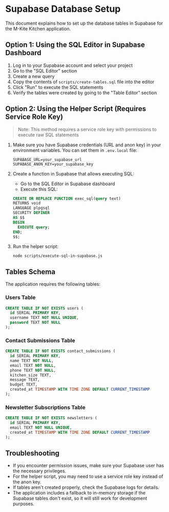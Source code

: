 # Supabase Database Setup

This document explains how to set up the database tables in Supabase for the M-Kite Kitchen application.

## Option 1: Using the SQL Editor in Supabase Dashboard

1. Log in to your Supabase account and select your project
2. Go to the "SQL Editor" section
3. Create a new query
4. Copy the contents of `scripts/create-tables.sql` file into the editor
5. Click "Run" to execute the SQL statements
6. Verify the tables were created by going to the "Table Editor" section

## Option 2: Using the Helper Script (Requires Service Role Key)

> Note: This method requires a service role key with permissions to execute raw SQL statements

1. Make sure you have Supabase credentials (URL and anon key) in your environment variables.
   You can set them in `.env.local` file:

   ```
   SUPABASE_URL=your_supabase_url
   SUPABASE_ANON_KEY=your_supabase_key
   ```

2. Create a function in Supabase that allows executing SQL:
   - Go to the SQL Editor in Supabase dashboard
   - Execute this SQL:

   ```sql
   CREATE OR REPLACE FUNCTION exec_sql(query text)
   RETURNS void
   LANGUAGE plpgsql
   SECURITY DEFINER
   AS $$
   BEGIN
     EXECUTE query;
   END;
   $$;
   ```

3. Run the helper script:

   ```
   node scripts/execute-sql-in-supabase.js
   ```

## Tables Schema

The application requires the following tables:

### Users Table

```sql
CREATE TABLE IF NOT EXISTS users (
  id SERIAL PRIMARY KEY,
  username TEXT NOT NULL UNIQUE,
  password TEXT NOT NULL
);
```

### Contact Submissions Table

```sql
CREATE TABLE IF NOT EXISTS contact_submissions (
  id SERIAL PRIMARY KEY,
  name TEXT NOT NULL,
  email TEXT NOT NULL,
  phone TEXT NOT NULL,
  kitchen_size TEXT,
  message TEXT,
  budget TEXT,
  created_at TIMESTAMP WITH TIME ZONE DEFAULT CURRENT_TIMESTAMP
);
```

### Newsletter Subscriptions Table

```sql
CREATE TABLE IF NOT EXISTS newsletters (
  id SERIAL PRIMARY KEY,
  email TEXT NOT NULL UNIQUE,
  created_at TIMESTAMP WITH TIME ZONE DEFAULT CURRENT_TIMESTAMP
);
```

## Troubleshooting

- If you encounter permission issues, make sure your Supabase user has the necessary privileges.
- For the helper script, you may need to use a service role key instead of the anon key.
- If tables aren't created properly, check the Supabase logs for details.
- The application includes a fallback to in-memory storage if the Supabase tables don't exist, so it will still work for development purposes.